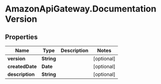 # AmazonApiGateway.DocumentationVersion

## Properties

Name | Type | Description | Notes
------------ | ------------- | ------------- | -------------
**version** | **String** |  | [optional] 
**createdDate** | **Date** |  | [optional] 
**description** | **String** |  | [optional] 


